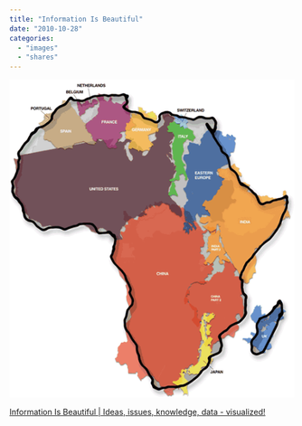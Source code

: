 ```yaml
---
title: "Information Is Beautiful"
date: "2010-10-28"
categories: 
  - "images"
  - "shares"
---
```


![](images/tumblr_lac741e4hc1qz4vrlo1_640.png)

  
[Information Is Beautiful | Ideas, issues, knowledge, data - visualized!](http://www.informationisbeautiful.net/)
